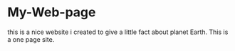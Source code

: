 # My-Web-page
this is a nice website i created to give a little fact about planet Earth. This is a one page site.
